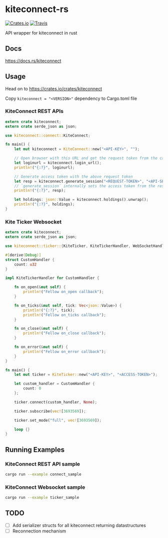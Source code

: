 # kiteconnect-rs
[![Crates.io](https://img.shields.io/crates/v/kiteconnect.svg)](https://crates.io/crates/kiteconnect)
[![Travis](https://img.shields.io/travis/zerodhatech/kiteconnect-rs/master.svg)](https://travis-ci.org/zerodhatech/kiteconnect-rs/)

API wrapper for kiteconnect in rust


## Docs

https://docs.rs/kiteconnect

## Usage

Head on to https://crates.io/crates/kiteconnect

Copy `kiteconnect = "<VERSION>"` dependency to Cargo.toml file


### KiteConnect REST APIs

```rust
extern crate kiteconnect;
extern crate serde_json as json;

use kiteconnect::connect::KiteConnect;

fn main() {
    let mut kiteconnect = KiteConnect::new("<API-KEY>", "");

    // Open browser with this URL and get the request token from the callback
    let loginurl = kiteconnect.login_url();
    println!("{:?}", loginurl);

    // Generate access token with the above request token
    let resp = kiteconnect.generate_session("<REQUEST-TOKEN>", "<API-SECRET>");
    // `generate_session` internally sets the access token from the response
    println!("{:?}", resp);

    let holdings: json::Value = kiteconnect.holdings().unwrap();
    println!("{:?}", holdings);
}
```

### Kite Ticker Websocket

```rust
extern crate kiteconnect;
extern crate serde_json as json;

use kiteconnect::ticker::{KiteTicker, KiteTickerHandler, WebSocketHandler}

#[derive(Debug)]
struct CustomHandler {
    count: u32
}

impl KiteTickerHandler for CustomHandler {

    fn on_open(&mut self) {
        println!("Fellow on_open callback");
    }

    fn on_ticks(&mut self, tick: Vec<json::Value>) {
        println!("{:?}", tick);
        println!("Fellow on_ticks callback");
    }

    fn on_close(&mut self) {
        println!("Fellow on_close callback");
    }

    fn on_error(&mut self) {
        println!("Fellow on_error callback");
    }
}

fn main() {
    let mut ticker = KiteTicker::new("<API-KEY>", "<ACCESS-TOKEN>");

    let custom_handler = CustomHandler {
        count: 0
    };

    ticker.connect(custom_handler, None);

    ticker.subscribe(vec![3693569]);

    ticker.set_mode("full", vec![3693569]);

    loop {}
}

```

## Running Examples

### KiteConnect REST API sample

```bash
cargo run --example connect_sample
```

### KiteConnect Websocket sample
```bash
cargo run --example ticker_sample
```

## TODO
- [ ] Add serializer structs for all kiteconnect returning datastructures
- [ ] Reconnection mechanism
